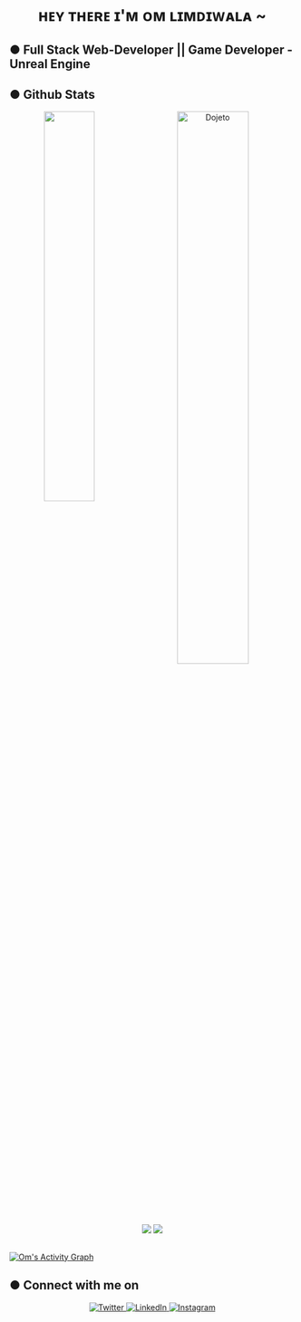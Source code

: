 <div align="center">
<h1>ʜᴇʏ ᴛʜᴇʀᴇ ɪ'ᴍ ᴏᴍ ʟɪᴍᴅɪᴡᴀʟᴀ ~ </h1> 
</div>

<h2> ● Full Stack Web-Developer || Game Developer - Unreal Engine </h2> 

<h2>  ● Github Stats </h2> 

<div align="center">
<img align="left" width="42%" src="https://github-readme-stats.vercel.app/api/top-langs/?username=Dojeto&layout=compact&theme=tokyonight"/>
<img width="50%" src="https://github-readme-streak-stats.herokuapp.com/?user=Dojeto&theme=tokyonight" alt="Dojeto" />
<br/>

</div>

<div align="center">

![](https://komarev.com/ghpvc/?username=Dojeto&color=brightgreen)
![](https://visitor-badge.glitch.me/badge?page_id=Dojeto.Dojeto)

</div>
<h2></h2>
<a href="https://github.com/Dojeto/github-readme-activity-graph"><img alt="Om's Activity Graph" src="https://activity-graph.herokuapp.com/graph?username=Dojeto&bg_color=0D1117&color=5BCDEC&line=5BCDEC&point=FFFFFF&hide_border=true" /></a>

<h2>  ● Connect with me on </h2>

<p align="center">
  <a href="https://twitter.com/Dojetooo" target="_blank">
    <img src="https://img.shields.io/badge/twitter-%231DA1F2.svg?&style=for-the-badge&logo=twitter&logoColor=white&color=071A2C" alt="Twitter"/>
  </a>
  <a href="https://www.linkedin.com/in/om-limdiwala-5135a8224/" target="_blank">
    <img src="https://img.shields.io/badge/linkedin-%230077B5.svg?&style=for-the-badge&logo=linkedin&logoColor=white&color=071A2C" alt="LinkedIn"/>
  </a>
  <a href="https://instagram.com/om._.025" target="_blank">
    <img src="https://img.shields.io/badge/instagram-%23E4405F.svg?&style=for-the-badge&logo=instagram&logoColor=white&color=071A2C" alt="Instagram"/>
  </a>


